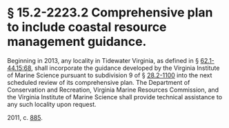 # § 15.2-2223.2 Comprehensive plan to include coastal resource management guidance.

<p>Beginning in 2013, any locality in Tidewater Virginia, as defined in § <a href='http://law.lis.virginia.gov/vacode/62.1-44.15:68/'>62.1-44.15:68</a>, shall incorporate the guidance developed by the Virginia Institute of Marine Science pursuant to subdivision 9 of § <a href='http://law.lis.virginia.gov/vacode/28.2-1100/'>28.2-1100</a> into the next scheduled review of its comprehensive plan. The Department of Conservation and Recreation, Virginia Marine Resources Commission, and the Virginia Institute of Marine Science shall provide technical assistance to any such locality upon request.</p><p>2011, c. <a href='http://lis.virginia.gov/cgi-bin/legp604.exe?111+ful+CHAP0885'>885</a>.</p>